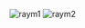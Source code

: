 ![raym1](https://github.com/user-attachments/assets/60851350-96d7-4322-8dda-fe2cb9e79275)
![raym2](https://github.com/user-attachments/assets/ba7862e2-bb53-494b-9085-e07406c7828d)

